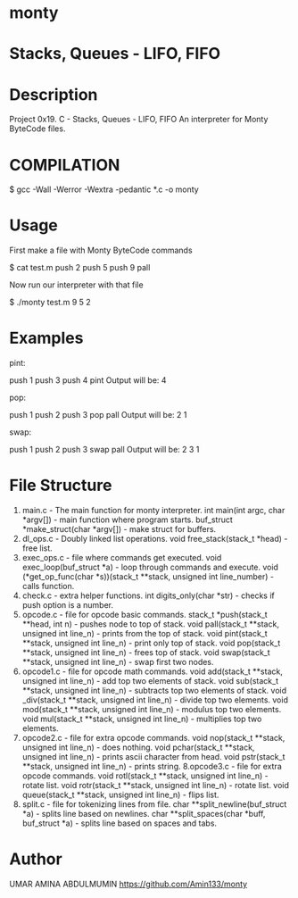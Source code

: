 # monty

# Stacks, Queues - LIFO, FIFO
# Description

Project 0x19. C - Stacks, Queues - LIFO, FIFO An interpreter for Monty ByteCode files.

# COMPILATION
$ gcc -Wall -Werror -Wextra -pedantic *.c -o monty

# Usage
First make a file with Monty ByteCode commands

$ cat test.m
push 2
push 5
push 9
pall

Now run our interpreter with that file

$ ./monty test.m
9
5
2

# Examples
pint:

push 1
push 3
push 4
pint
Output will be: 4

pop:

push 1
push 2
push 3
pop
pall
Output will be: 2 1

swap:

push 1
push 2
push 3
swap
pall
Output will be: 2 3 1

# File Structure
1. main.c - The main function for monty interpreter.
int main(int argc, char *argv[]) - main function where program starts.
buf_struct *make_struct(char *argv[]) - make struct for buffers.
2. dl_ops.c - Doubly linked list operations.
void free_stack(stack_t *head) - free list.
3. exec_ops.c - file where commands get executed.
void exec_loop(buf_struct *a) - loop through commands and execute.
void (*get_op_func(char *s))(stack_t **stack, unsigned int line_number) - calls function.
4. check.c - extra helper functions.
int digits_only(char *str) - checks if push option is a number.
5. opcode.c - file for opcode basic commands.
stack_t *push(stack_t **head, int n) - pushes node to top of stack.
void pall(stack_t **stack, unsigned int line_n) - prints from the top of stack.
void pint(stack_t **stack, unsigned int line_n) - print only top of stack.
void pop(stack_t **stack, unsigned int line_n) - frees top of stack.
void swap(stack_t **stack, unsigned int line_n) - swap first two nodes.
6. opcode1.c - file for opcode math commands.
void add(stack_t **stack, unsigned int line_n) - add top two elements of stack.
void sub(stack_t **stack, unsigned int line_n) - subtracts top two elements of stack.
void _div(stack_t **stack, unsigned int line_n) - divide top two elements.
void mod(stack_t **stack, unsigned int line_n) - modulus top two elements.
void mul(stack_t **stack, unsigned int line_n) - multiplies top two elements.
7. opcode2.c - file for extra opcode commands.
void nop(stack_t **stack, unsigned int line_n) - does nothing.
void pchar(stack_t **stack, unsigned int line_n) - prints ascii character from head.
void pstr(stack_t **stack, unsigned int line_n) - prints string.
8.opcode3.c - file for extra opcode commands.
void rotl(stack_t **stack, unsigned int line_n) - rotate list.
void rotr(stack_t **stack, unsigned int line_n) - rotate list.
void queue(stack_t **stack, unsigned int line_n) - flips list.
9. split.c - file for tokenizing lines from file.
char **split_newline(buf_struct *a) - splits line based on newlines.
char **split_spaces(char *buff, buf_struct *a) - splits line based on spaces and tabs.

# Author
UMAR AMINA ABDULMUMIN https://github.com/Amin133/monty
